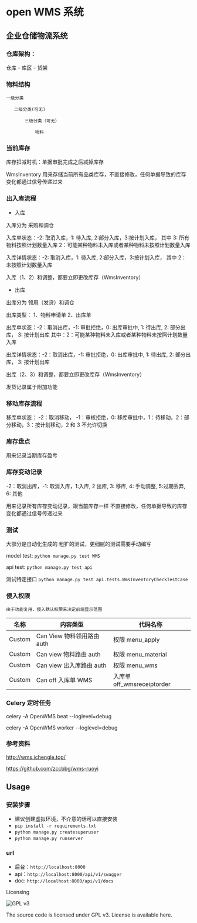 # open WMS 系统

## 企业仓储物流系统

### 仓库架构：

仓库 - 库区 - 货架

### 物料结构

```
一级分类

   二级分类(可无)

       三级分类（可无）

           物料
```

### 当前库存

库存扣减时机：单据审批完成之后减掉库存

WmsInventory 用来存储当前所有品类库存，不直接修改，任何单据导致的库存变化都通过信号传递过来

### 出入库流程

* 入库

入库分为 采购和调仓

入库单状态：-2: 取消入库，1: 待入库, 2:部分入库，3:按计划入库， 其中 3: 所有物料按照计划数量入库 2：可能某种物料未入库或者某种物料未按照计划数量入库

入库详情状态：-2: 取消入库，1: 待入库, 2:部分入库，3:按计划入库， 其中 2：未按照计划数量入库

入库（1、2）和调整，都要立即更改库存（WmsInventory）

* 出库

出库分为 领用（发货）和调仓

出库类型： 1、物料申请单 2、出库单

出库单状态：-2：取消出库，-1: 审批拒绝，0: 出库审批中, 1: 待出库, 2: 部分出库， 3: 按计划出库 其中：2：可能某种物料未入库或者某种物料未按照计划数量入库

出库详情状态：-2：取消出库，-1: 审批拒绝，0: 出库审批中, 1: 待出库, 2: 部分出库， 3: 按计划出库

出库（2、3）和调整，都要立即更改库存（WmsInventory）

发货记录属于附加功能

### 移动库存流程

移库单状态： -2：取消移动， -1：审核拒绝，0: 移库审批中，1：待移动，2：部分移动，3：按计划移动，2 和 3 不允许切换

### 库存盘点

用来记录当期库存盈亏

### 库存变动记录

 -2：取消出库，-1: 取消入库，1:入库, 2 出库, 3: 移库, 4: 手动调整, 5:过期丢弃, 6: 其他

用来记录所有库存变动记录，跟当前库存一样 不直接修改，任何单据导致的库存变化都通过信号传递过来


### 测试

大部分是自动化生成的 粗犷的测试，更细腻的测试需要手动编写

model test: `python manage.py test WMS`

api test: `python manage.py test api`

测试特定接口 `python manage.py test api.tests.WmsInventoryCheckTestCase `

### 侵入权限

    由于功能复用，侵入默认权限来决定前端显示范围


| 名称    |  内容类型                    |  代码名称|
| ------ | ------ | ------ |
| Custom | Can View 物料领用路由	auth | 权限	menu_apply|
| Custom | Can view 物料路由	auth     | 权限	menu_material|
| Custom | Can view 出入库路由	auth     | 权限	menu_wms|
| Custom | Can off 入库单	WMS          | 入库单	off_wmsreceiptorder|


### Celery 定时任务

celery -A OpenWMS beat --loglevel=debug

celery -A OpenWMS worker --loglevel=debug

### 参考资料

http://wms.ichengle.top/

https://github.com/zccbbg/wms-ruoyi


## Usage

### 安装步骤

* 建议创建虚拟环境，不介意的话可以直接安装
* `pip install -r requirements.txt`
* `python manage.py createsuperuser`
* `python manage.py runserver`

### url

* 后台：`http://localhost:8000`
* api：`http://localhost:8000/api/v1/swagger`
* doc: `http://localhost:8000/api/v1/docs`


Licensing

![GPL v3](https://www.gnu.org/graphics/gplv3-with-text-136x68.png)

The source code is licensed under GPL v3. License is available here.